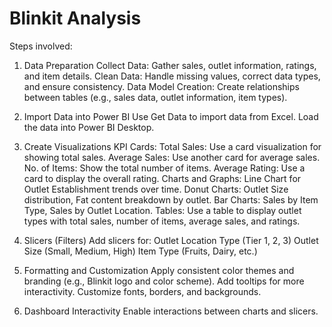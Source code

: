 
# Blinkit Analysis

Steps involved:

1. Data Preparation
Collect Data: Gather sales, outlet information, ratings, and item details.
Clean Data: Handle missing values, correct data types, and ensure consistency.
Data Model Creation: Create relationships between tables (e.g., sales data, outlet information, item types).

2. Import Data into Power BI
Use Get Data to import data from Excel.
Load the data into Power BI Desktop.

3. Create Visualizations
KPI Cards:
Total Sales: Use a card visualization for showing total sales.
Average Sales: Use another card for average sales.
No. of Items: Show the total number of items.
Average Rating: Use a card to display the overall rating.
Charts and Graphs: Line Chart for Outlet Establishment trends over time.
Donut Charts: Outlet Size distribution, Fat content breakdown by outlet.
Bar Charts: Sales by Item Type, Sales by Outlet Location.
Tables: Use a table to display outlet types with total sales, number of items, average sales, and ratings.

4. Slicers (Filters)
Add slicers for: Outlet Location Type (Tier 1, 2, 3)
Outlet Size (Small, Medium, High)
Item Type (Fruits, Dairy, etc.)

5. Formatting and Customization
Apply consistent color themes and branding (e.g., Blinkit logo and color scheme).
Add tooltips for more interactivity.
Customize fonts, borders, and backgrounds.

6. Dashboard Interactivity
Enable interactions between charts and slicers.
